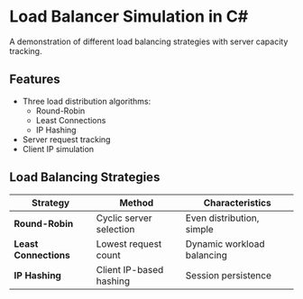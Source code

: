 # Load Balancer Simulation in C#

A demonstration of different load balancing strategies with server capacity tracking.
## Features
- Three load distribution algorithms:
  - Round-Robin
  - Least Connections
  - IP Hashing
- Server request tracking
- Client IP simulation

## Load Balancing Strategies

| Strategy              | Method                      | Characteristics                     |
|-----------------------|-----------------------------|-------------------------------------|
| **Round-Robin**       | Cyclic server selection     | Even distribution, simple          |
| **Least Connections** | Lowest request count        | Dynamic workload balancing          |
| **IP Hashing**        | Client IP-based hashing     | Session persistence                 |
